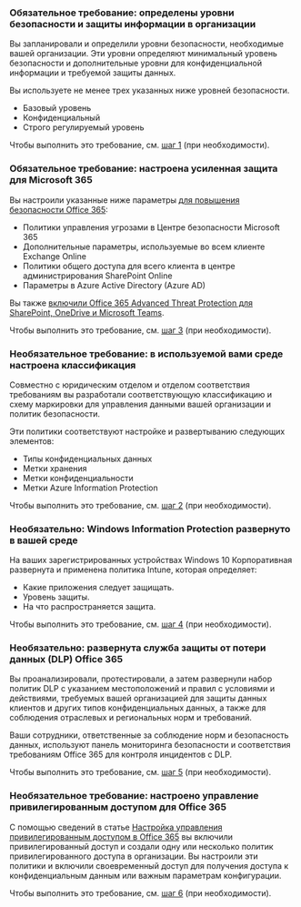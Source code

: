 <a name="crit-infoprotect-step1"></a>
### <a name="required-security-and-information-protection-levels-for-your-organization-are-defined"></a>Обязательное требование: определены уровни безопасности и защиты информации в организации

Вы запланировали и определили уровни безопасности, необходимые вашей организации. Эти уровни определяют минимальный уровень безопасности и дополнительные уровни для конфиденциальной информации и требуемой защиты данных.

Вы используете не менее трех указанных ниже уровней безопасности.

- Базовый уровень
- Конфиденциальный
- Строго регулируемый уровень

Чтобы выполнить это требование, см. [шаг 1](../infoprotect-define-sec-infoprotect-levels.md) (при необходимости). 

<a name="crit-infoprotect-step3"></a>
### <a name="required-increased-security-for-microsoft-365-is-configured"></a>Обязательное требование: настроена усиленная защита для Microsoft 365

Вы настроили указанные ниже параметры [для повышения безопасности Office 365](https://docs.microsoft.com/office365/securitycompliance/tenant-wide-setup-for-increased-security):

- Политики управления угрозами в Центре безопасности Microsoft 365
- Дополнительные параметры, используемые во всем клиенте Exchange Online
- Политики общего доступа для всего клиента в центре администрирования SharePoint Online
- Параметры в Azure Active Directory (Azure AD)

Вы также [включили Office 365 Advanced Threat Protection для SharePoint, OneDrive и Microsoft Teams](https://docs.microsoft.com/office365/securitycompliance/turn-on-atp-for-spo-odb-and-teams).

Чтобы выполнить это требование, см. [шаг 3](../infoprotect-configure-increased-security-office-365.md) (при необходимости). 

<a name="crit-infoprotect-step2"></a>
### <a name="optional-classification-is-configured-across-your-environment"></a>Необязательное требование: в используемой вами среде настроена классификация

Совместно с юридическим отделом и отделом соответствия требованиям вы разработали соответствующую классификацию и схему маркировки для управления данными вашей организации и политик безопасности. 

Эти политики соответствуют настройке и развертыванию следующих элементов:

- Типы конфиденциальных данных
- Метки хранения
- Метки конфиденциальности
- Метки Azure Information Protection

Чтобы выполнить это требование, см. [шаг 2](../infoprotect-configure-classification.md) (при необходимости). 


<a name="crit-infoprotect-step4"></a>
### <a name="optional-windows-information-protection-is-deployed-across-your-environment"></a>Необязательно: Windows Information Protection развернуто в вашей среде

На ваших зарегистрированных устройствах Windows 10 Корпоративная развернута и применена политика Intune, которая определяет:

- Какие приложения следует защищать.
- Уровень защиты.
- На что распространяется защита.

Чтобы выполнить это требование, см. [шаг 4](../infoprotect-deploy-windows-information-protection.md) (при необходимости). 

<a name="crit-infoprotect-step5"></a>
### <a name="optional-office-365-data-loss-prevention-dlp-is-deployed"></a>Необязательно: развернута служба защиты от потери данных (DLP) Office 365

Вы проанализировали, протестировали, а затем развернули набор политик DLP с указанием местоположений и правил с условиями и действиями, требуемых вашей организацией для защиты данных клиентов и других типов конфиденциальных данных, а также для соблюдения отраслевых и региональных норм и требований.

Ваши сотрудники, ответственные за соблюдение норм и безопасность данных, используют панель мониторинга безопасности и соответствия требованиям Office 365 для контроля инцидентов с DLP.

Чтобы выполнить это требование, см. [шаг 5](../infoprotect-data-loss-prevention.md) (при необходимости). 


<a name="crit-infoprotect-step6"></a>
### <a name="optional-configure-privileged-access-management-in-office-365"></a>Необязательное требование: настроено управление привилегированным доступом для Office 365

С помощью сведений в статье [Настройка управления привилегированным доступом в Office 365](https://docs.microsoft.com/office365/securitycompliance/privileged-access-management-configuration) вы включили привилегированный доступ и создали одну или несколько политик привилегированного доступа в организации. Вы настроили эти политики и включили своевременный доступ для получения доступа к конфиденциальным данным или важным параметрам конфигурации.

Чтобы выполнить это требование, см. [шаг 6](../infoprotect-configure-privileged-access-management.md) (при необходимости). 
